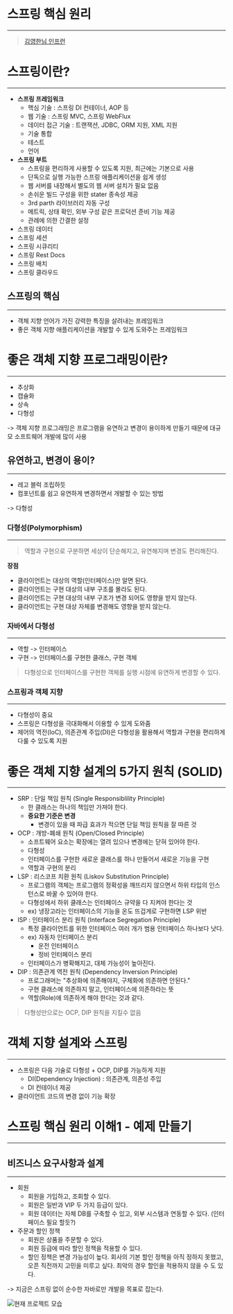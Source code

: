 # 스프링 핵심 원리
---

> [김영한님 인프런](https://www.inflearn.com/course/%EC%8A%A4%ED%94%84%EB%A7%81-%ED%95%B5%EC%8B%AC-%EC%9B%90%EB%A6%AC-%EA%B8%B0%EB%B3%B8%ED%8E%B8)

# 스프링이란?
---

- **스프링 프레임워크**
    - 핵심 기술 : 스프링 DI 컨테이너, AOP 등
    - 웹 기술 : 스프링 MVC, 스프링 WebFlux
    - 데이터 접근 기술 : 트랜잭션, JDBC, ORM 지원, XML 지원
    - 기술 통합
    - 테스트
    - 언어
- **스프링 부트**
    - 스프링을 편리하게 사용할 수 있도록 지원, 최근에는 기본으로 사용
    - 단독으로 실행 가능한 스프링 애플리케이션을 쉽게 생성
    - 웹 서버를 내장해서 별도의 웹 서버 설치가 필요 없음
    - 손쉬운 빌드 구성을 위한 stater 종속성 제공
    - 3rd parth 라이브러리 자동 구성
    - 메트릭, 상태 확인, 외부 구성 같은 프로덕션 준비 기능 제공
    - 관례에 의한 간결한 설정
- 스프링 데이터
- 스프링 세션
- 스프링 시큐리티
- 스프링 Rest Docs
- 스프링 배치
- 스프링 클라우드

##  스프링의 핵심
---

- 객체 지향 언어가 가진 강력한 특징을 살려내는 프레임워크
- 좋은 객체 지향 애플리케이션을 개발할 수 있게 도와주는 프레임워크

# 좋은 객체 지향 프로그래밍이란?
---

- 추상화
- 캡슐화
- 상속
- 다형성

-> 객체 지향 프로그래밍은 프로그램을 유연하고 변경이 용이하게 만들기 때문에 대규모 소프트웨어 개발에 많이 사용

## 유연하고, 변경이 용이?
---

- 레고 블럭 조립하듯
- 컴포넌트를 쉽고 유연하게 변경하면서 개발할 수 있는 방법

-> 다형성

### 다형성(Polymorphism)
---

> 역할과 구현으로 구분하면 세상이 단순해지고, 유연해지며 변경도 편리해진다.

**장점**

- 클라이언트는 대상의 역할(인터페이스)만 알면 된다.
- 클라이언트는 구현 대상의 내부 구조를 몰라도 된다.
- 클라이언트는 구현 대상의 내부 구조가 변경 되어도 영향을 받지 않는다.
- 클라이언트는 구현 대상 자체를 변경해도 영향을 받지 않는다.

### 자바에서 다형성
---

- 역할 -> 인터페이스
- 구현 -> 인터페이스를 구현한 클래스, 구현 객체

> 다형성으로 인터페이스를 구현한 객체를 실행 시점에 유연하게 변경할 수 있다.

### 스프링과 객체 지향
---

- 다형성이 중요
- 스프링은 다형성을 극대화해서 이용할 수 있게 도와줌
- 제어의 역전(IoC), 의존관계 주입(DI)은 다형성을 활용해서 역할과 구현을 편리하게 다룰 수 있도록 지원

# 좋은 객체 지향 설계의 5가지 원칙 (SOLID)
---

- SRP : 단일 책임 원칙 (Single Responsiblility Principle)
    - 한 클래스는 하나의 책임만 가져야 한다.
    - **중요한 기준은 변경**
        - 변경이 있을 때 파급 효과가 적으면 단일 책임 원칙을 잘 따른 것
- OCP : 개방-폐쇄 원칙 (Open/Closed Principle)
    - 소프트웨어 요소는 확장에는 열려 있으나 변경에는 닫혀 있어야 한다.
    - 다형성
    - 인터페이스를 구현한 새로운 클래스를 하나 만들어서 새로운 기능을 구현
    - 역할과 구현의 분리
- LSP : 리스코프 치환 원칙 (Liskov Substitution Principle)
    - 프로그램의 객체는 프로그램의 정확성을 깨뜨리지 않으면서 하위 타입의 인스턴스로 바꿀 수 있어야 한다.
    - 다형성에서 하위 클래스는 인터페이스 규약을 다 지켜야 한다는 것
    - ex) 냉장고라는 인터페이스의 기능을 온도 뜨겁게로 구현하면 LSP 위반
- ISP : 인터페이스 분리 원칙 (Interface Segregation Principle)
    - 특정 클라이언트를 위한 인터페이스 여러 개가 범용 인터페이스 하나보다 낫다.
    - ex) 자동차 인터페이스 분리
        - 운전 인터페이스
        - 정비 인터페이스 분리
    - 인터페이스가 병확해지고, 대체 가능성이 높아진다.
- DIP : 의존관계 역전 원칙 (Dependency Inversion Principle)
    - 프로그래머는 "추상화에 의존해야지, 구체화에 의존하면 안된다."
    - 구현 클래스에 의존하지 말고, 인터페이스에 의존하라는 뜻
    - 역할(Role)에 의존하게 해야 한다는 것과 같다.

> 다형성만으로는 OCP, DIP 원칙을 지킬수 없음

# 객체 지향 설계와 스프링
---

- 스프링은 다음 기술로 다형성 + OCP, DIP를 가능하게 지원
    - DI(Dependency Injection) : 의존관계, 의존성 주입
    - DI 컨테이너 제공
- 클라이언트 코드의 변경 없이 기능 확장

# 스프링 핵심 원리 이해1 - 예제 만들기
---

## 비즈니스 요구사항과 설계
---

- 회원
    - 회원을 가입하고, 조회할 수 있다.
    - 회원은 일반과 VIP 두 가지 등급이 있다.
    - 회원 데이터는 자체 DB를 구축할 수 있고, 외부 시스템과 연동할 수 있다. (인터페이스 필요 할듯?)
- 주문과 할인 정책
    - 회원은 상품을 주문할 수 있다.
    - 회원 등급에 따라 할인 정책을 적용할 수 있다.
    - 할인 정책은 변경 가능성이 높다. 회사의 기본 할인 정책을 아직 정하지 못했고, 오픈 직전까지 고민을 미루고 싶다. 최악의 경우 할인을 적용하지 않을 수 도 있다.

-> 지금은 스프링 없이 순수한 자바로만 개발을 목표로 잡는다.

![현재 프로젝트 모습](./img/purejava.png)